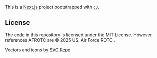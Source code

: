 This is a [Next.js](https://nextjs.org/) project bootstrapped with [`c3`](https://developers.cloudflare.com/pages/get-started/c3).

## License

The code in this repository is licensed under the MIT License. However, references AFROTC are © 2025 US. Air Force ROTC .

Vectors and icons by <a href="https://www.svgrepo.com" target="_blank">SVG Repo</a>